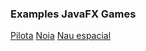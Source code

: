 ### Examples JavaFX Games

[Pilota](src/main/captures/ball.gif)
[Noia](src/main/captures/girl.gif)
[Nau espacial](src/main/captures/ship.gif)
